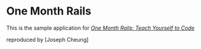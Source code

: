 # One Month Rails

This is the sample application for
[*One Month Rails: Teach Yourself to Code*](http://onemonthrails.com)

reproduced by [Joseph Cheung]